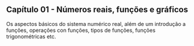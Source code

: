 ## Capítulo 01 - Números reais, funções e gráficos

Os aspectos básicos do sistema numérico real, além de um introdução a funções, operações con funções, tipos de funções, funções trigonométricas etc.

